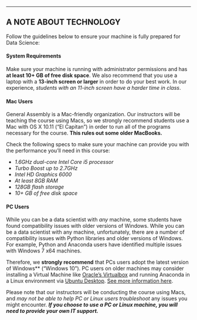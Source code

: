 
---

## A NOTE ABOUT TECHNOLOGY
Follow the guidelines below to ensure your machine is fully prepared for Data Science: 

#### System Requirements
Make sure your machine is running with administrator permissions and has **at least 10+ GB of free disk space**. We also recommend that you use a laptop with a **13-inch screen or larger** in order to do your best work. In our experience, *students with an 11-inch screen have a harder time in class*.

#### Mac Users
General Assembly is a Mac-friendly organization.  Our instructors will be teaching the course using Macs, so we strongly recommend students use a Mac with OS X 10.11 (“El Capitan”) in order to run all of the programs necessary for the course. **This rules out some older MacBooks.**

Check the following specs to make sure your machine can provide you with the performance you’ll need in this course:

* *1.6GHz dual-core Intel Core i5 processor*
* *Turbo Boost up to 2.7GHz*
* *Intel HD Graphics 6000*
* *At least 8GB RAM*
* *128GB flash storage*
* *10+ GB of free disk space*

#### PC Users
While you can be a data scientist with *any* machine, some students have found compatibility issues with older versions of Windows. While you can be a data scientist with any machine, unfortunately, there are a number of compatibility issues with Python libraries and older versions of Windows. For example, Python and Anaconda users have identified multiple issues with Windows 7 x64 machines. 

Therefore, we **strongly recommend** that PCs users adopt the latest version of Windows** (“Windows 10”). PC users on older machines may consider installing a Virtual Machine like [Oracle’s Virtualbox](https://www.virtualbox.org/wiki/Downloads) and running Anaconda in a Linux environment via [Ubuntu Desktop](http://www.ubuntu.com/download). [See more information here](https://docs.continuum.io/anaconda/images).

Please note that our instructors will be conducting the course using Macs, and *may not be able to help PC or Linux users troubleshoot* any issues you might encounter. ***If you choose to use a PC or Linux machine, you will need to provide your own IT support.***

